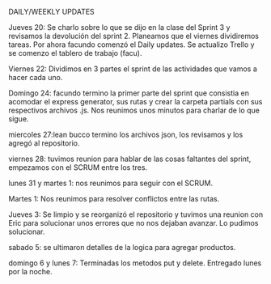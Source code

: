 DAILY/WEEKLY UPDATES

Jueves 20: 
Se charlo sobre lo que se dijo en la clase del Sprint 3 y revisamos la devolución del sprint 2. Planeamos que el viernes dividiremos tareas. Por ahora facundo comenzó el Daily updates.
Se actualizo Trello y se comenzo el tablero de trabajo (facu).

Viernes 22:
Dividimos en 3 partes el sprint de las actividades que vamos a hacer cada uno.

Domingo 24: 
facundo termino la primer parte del sprint que consistia en acomodar el express generator, sus rutas y crear la carpeta partials con sus respectivos archivos .js.
Nos reunimos unos minutos para charlar de lo que sigue.

miercoles 27:lean bucco termino los archivos json, los revisamos y los agregó al repositorio.

viernes 28: tuvimos reunion para hablar de las cosas faltantes del sprint, empezamos con el SCRUM entre los tres.

lunes 31 y martes 1: nos reunimos para seguir con el SCRUM.

Martes 1: Nos reunimos para resolver conflictos entre las rutas.

Jueves 3: Se limpio y se reorganizó el repositorio y tuvimos una reunion con Eric para solucionar unos errores que no nos dejaban avanzar. Lo pudimos solucionar.

sabado 5: se ultimaron detalles de la logica para agregar productos.

domingo 6 y lunes 7: Terminadas los metodos put y delete. Entregado lunes por la noche. 
